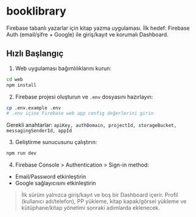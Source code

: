 # booklibrary

Firebase tabanlı yazarlar için kitap yazma uygulaması. İlk hedef: Firebase Auth (email/şifre + Google) ile giriş/kayıt ve korumalı Dashboard.

## Hızlı Başlangıç

1) Web uygulaması bağımlılıklarını kurun:

```bash
cd web
npm install
```

2) Firebase projesi oluşturun ve `.env` dosyasını hazırlayın:

```bash
cp .env.example .env
# .env içine Firebase web app config değerlerini girin
```

Gerekli anahtarlar: `apiKey, authDomain, projectId, storageBucket, messagingSenderId, appId`

3) Geliştirme sunucusunu çalıştırın:

```bash
npm run dev
```

4) Firebase Console > Authentication > Sign-in method:
- Email/Password etkinleştirin
- Google sağlayıcısını etkinleştirin

> İlk sürüm yalnızca giriş/kayıt ve boş bir Dashboard içerir. Profil (kullanıcı adı/telefon), PP yükleme, kitap kapak/görsel yükleme ve kütüphane/kitap yönetimi sonraki adımlarda eklenecek.

